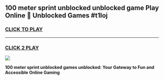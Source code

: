
## 100 meter sprint unblocked unblocked game Play Online 👋 Unblocked Games #t1loj
<h3>
<a href="https://premium.freeplayer.one?title=100_meter_sprint_unblocked&ref=21F">CLICK TO PLAY</a></h3>
<hr>

<h3>
<a href="https://premium.freeplayer.one?title=100_meter_sprint_unblocked&ref=21F">CLICK 2 PLAY</a>
  
</h3>

<a href="https://premium.freeplayer.one?title=100_meter_sprint_unblocked&ref=21F/"><img src="https://clearcache.store/games.png"></a>


**100 meter sprint unblocked games unblocked: Your Gateway to Fun and Accessible Online Gaming**
